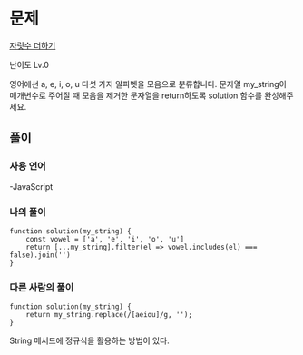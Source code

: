 # 문제

[자릿수 더하기](https://school.programmers.co.kr/learn/courses/30/lessons/120849)

난이도 Lv.0

영어에선 a, e, i, o, u 다섯 가지 알파벳을 모음으로 분류합니다. 문자열 my_string이 매개변수로 주어질 때 모음을 제거한 문자열을 return하도록 solution 함수를 완성해주세요.

## 풀이

### 사용 언어

-JavaScript

### 나의 풀이

```
function solution(my_string) {
    const vowel = ['a', 'e', 'i', 'o', 'u']
    return [...my_string].filter(el => vowel.includes(el) === false).join('')
}
```

### 다른 사람의 풀이

```
function solution(my_string) {
    return my_string.replace(/[aeiou]/g, '');
}
```

String 메서드에 정규식을 활용하는 방법이 있다.
